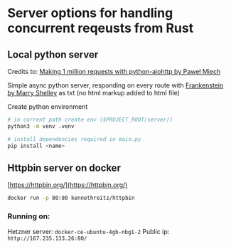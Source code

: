 # Server options for handling concurrent reqeusts from Rust

## Local python server
Credits to: [Making 1 million requests with python-aiohttp by Paweł Miech](https://pawelmhm.github.io/asyncio/python/aiohttp/2016/04/22/asyncio-aiohttp.html)

Simple async python server, responding on every route with [Frankenstein by Marry Shelley](./frank.html) as txt (no html markup added to html file)

Create python environment
```sh
# in current path create env ($PROJECT_ROOT/server/)
python3 -m venv .venv

# install dependencies required in main.py
pip install <name>
```

## Httpbin server on docker

[https://httpbin.org/](https://httpbin.org/)

```sh
docker run -p 80:80 kennethreitz/httpbin
```

### Running on:
Hetzner server: `docker-ce-ubuntu-4gb-nbg1-2`
Public ip: `http://167.235.133.26:80/`


